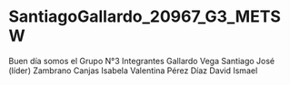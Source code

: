 # SantiagoGallardo_20967_G3_METSW

Buen día somos el Grupo N°3
Integrantes
  Gallardo Vega Santiago José (líder)
  Zambrano Canjas Isabela Valentina
  Pérez Díaz David Ismael
